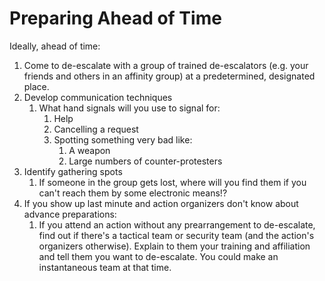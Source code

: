 # Preparing Ahead of Time

Ideally, ahead of time:

1. Come to de-escalate with a group of trained de-escalators \(e.g. your friends and others in an affinity group\) at a predetermined, designated place.
2. Develop communication techniques
   1. What hand signals will you use to signal for:
      1. Help
      2. Cancelling a request
      3. Spotting something very bad like:
         1. A weapon
         2. Large numbers of counter-protesters
3. Identify gathering spots 
   1. If someone in the group gets lost, where will you find them if you can't reach them by some electronic means!?
4. If you show up last minute and action organizers don't know about advance preparations:
   1. If you attend an action without any prearrangement to de-escalate, find out if there's a tactical team or security team \(and the action's organizers otherwise\). Explain to them your training and affiliation and tell them you want to de-escalate. You could make an instantaneous team at that time. 

